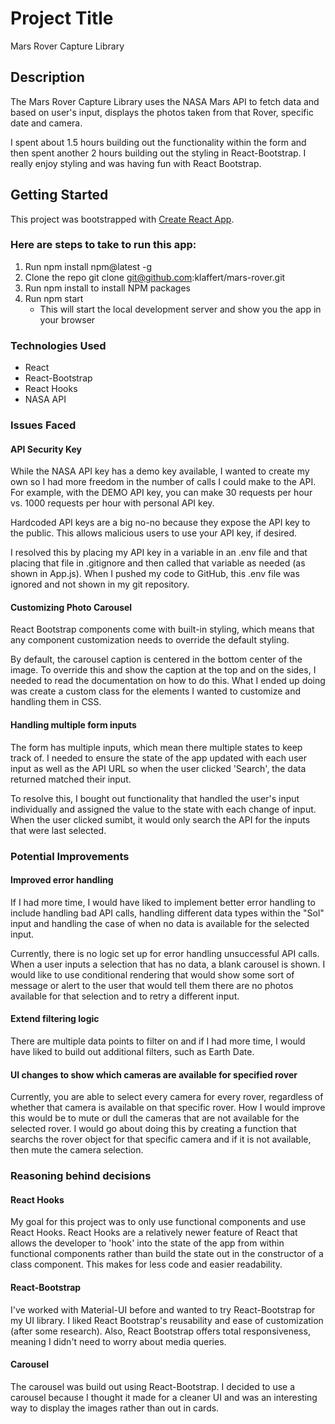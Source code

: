 # Project Title

Mars Rover Capture Library

## Description

The Mars Rover Capture Library uses the NASA Mars API to fetch data and based on user's input, displays the photos taken from that Rover, specific date and camera.

I spent about 1.5 hours building out the functionality within the form and then spent another 2 hours building out the styling in React-Bootstrap. I really enjoy styling and was having fun with React Bootstrap. 

## Getting Started

This project was bootstrapped with [Create React App](https://github.com/facebook/create-react-app).

### Here are steps to take to run this app:

1. Run npm install npm@latest -g
2. Clone the repo git clone git@github.com:klaffert/mars-rover.git
3. Run npm install to install NPM packages
4. Run npm start
    * This will start the local development server and show you the app in your browser

### Technologies Used

* React
* React-Bootstrap
* React Hooks
* NASA API

### Issues Faced

#### API Security Key
While the NASA API key has a demo key available, I wanted to create my own so I had more freedom in the number of calls I could make to the API. For example, with the DEMO API key, you can make 30 requests per hour vs. 1000 requests per hour with personal API key. 

Hardcoded API keys are a big no-no because they expose the API key to the public. This allows malicious users to use your API key, if desired. 

I resolved this by placing my API key in a variable in an .env file and that placing that file in .gitignore and then called that variable as needed (as shown in App.js). When I pushed my code to GitHub, this .env file was ignored and not shown in my git repository. 

#### Customizing Photo Carousel

React Bootstrap components come with built-in styling, which means that any component customization needs to override the default styling. 

By default, the carousel caption is centered in the bottom center of the image. To override this and show the caption at the top and on the sides, I needed to read the documentation on how to do this. What I ended up doing was create a custom class for the elements I wanted to customize and handling them in CSS. 

#### Handling multiple form inputs
The form has multiple inputs, which mean there multiple states to keep track of. I needed to ensure the state of the app updated with each user input as well as the API URL so when the user clicked 'Search', the data returned matched their input. 

To resolve this, I bought out functionality that handled the user's input individually and assigned the value to the state with each change of input. When the user clicked sumibt, it would only search the API for the inputs that were last selected. 

### Potential Improvements

#### Improved error handling
If I had more time, I would have liked to implement better error handling to include handling bad API calls, handling different data types within the "Sol" input and handling the case of when no data is available for the selected input. 

Currently, there is no logic set up for error handling unsuccessful API calls. When a user inputs a selection that has no data, a blank carousel is shown. I would like to use conditional rendering that would show some sort of message or alert to the user that would tell them there are no photos available for that selection and to retry a different input. 
#### Extend filtering logic
There are multiple data points to filter on and if I had more time, I would have liked to build out additional filters, such as Earth Date. 

#### UI changes to show which cameras are available for specified rover
Currently, you are able to select every camera for every rover, regardless of whether that camera is available on that specific rover. How I would improve this would be to mute or dull the cameras that are not available for the selected rover. I would go about doing this by creating a function that searchs the rover object for that specific camera and if it is not available, then mute the camera selection.

### Reasoning behind decisions

#### React Hooks
My goal for this project was to only use functional components and use React Hooks. React Hooks are a relatively newer feature of React that allows the developer to 'hook' into the state of the app from within functional components rather than build the state out in the constructor of a class component. This makes for less code and easier readability. 

#### React-Bootstrap
I've worked with Material-UI before and wanted to try React-Bootstrap for my UI library. I liked React Bootstrap's reusability and ease of customization (after some research). Also, React Bootstrap offers total responsiveness, meaning I didn't need to worry about media queries. 

#### Carousel
The carousel was build out using React-Bootstrap. I decided to use a carousel because I thought it made for a cleaner UI and was an interesting way to display the images rather than out in cards. 
